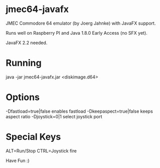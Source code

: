 jmec64-javafx
=============
JMEC Commodore 64 emulator (by Joerg Jahnke) with JavaFX support.

Runs well on Raspberry PI and Java 1.8.0 Early Access (no SFX yet).

JavaFX 2.2 needed.

Running
=======
java -jar jmec64-javafx.jar <diskimage.d64>

Options
=======
-Dfastload=true|false      enables fastload
-Dkeepaspect=true|false    keeps aspect ratio
-Djoystick=0|1             select joystick port

Special Keys
=============
ALT=Run/Stop
CTRL=Joystick fire

Have Fun :)
